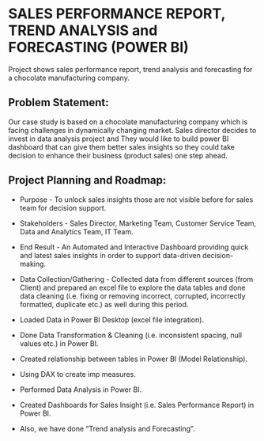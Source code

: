 
# SALES PERFORMANCE REPORT, TREND ANALYSIS and FORECASTING (POWER BI)

Project shows sales performance report, trend analysis and forecasting for a chocolate manufacturing company.


## Problem Statement:
Our case study is based on a chocolate manufacturing company which is facing challenges in dynamically changing market. Sales director decides to invest in data analysis project and They would like to build power BI dashboard that can give them better sales insights so they could take decision to enhance their business (product sales) one step ahead.
## Project Planning and Roadmap:

- Purpose - To unlock sales insights those are not visible before for sales team for decision support.

- Stakeholders - Sales Director, Marketing Team, Customer Service Team, Data and Analytics Team, IT Team. 

- End Result - An Automated and Interactive Dashboard providing quick and latest sales insights in order to support data-driven decision-making.

- Data Collection/Gathering - Collected data from different sources (from Client) and prepared an excel file to explore the data tables and done data cleaning (i.e. fixing or removing incorrect, corrupted, incorrectly formatted, duplicate etc.) as well during this period. 

- Loaded Data in Power BI Desktop (excel file integration). 

- Done Data Transformation & Cleaning (i.e. inconsistent spacing, null values etc.) in Power BI.

- Created relationship between tables in Power BI (Model Relationship).

- Using DAX to create imp measures.

- Performed Data Analysis in Power BI.

- Created Dashboards for Sales Insight (i.e. Sales Performance Report) in Power BI.

- Also, we have done “Trend analysis and Forecasting”.






